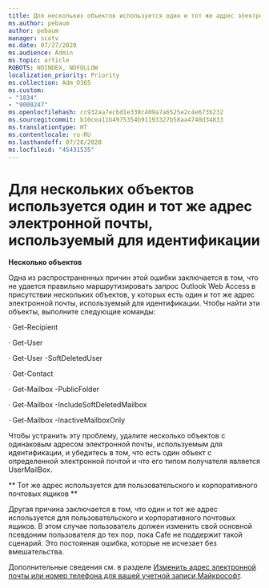 ```yaml
---
title: Для нескольких объектов используется один и тот же адрес электронной почты, используемый для идентификации
ms.author: pebaum
author: pebaum
manager: scotv
ms.date: 07/27/2020
ms.audience: Admin
ms.topic: article
ROBOTS: NOINDEX, NOFOLLOW
localization_priority: Priority
ms.collection: Adm_O365
ms.custom:
- "1834"
- "9000247"
ms.openlocfilehash: cc932aa7ecbd1e338c409a7a6525e2c4e673b232
ms.sourcegitcommit: b10cea11b4975354b91193327b58aa4740d34833
ms.translationtype: HT
ms.contentlocale: ru-RU
ms.lasthandoff: 07/28/2020
ms.locfileid: "45431535"
---
```

# <a name="multiple-objects-have-the-same-email-address-as-identity"></a>Для нескольких объектов используется один и тот же адрес электронной почты, используемый для идентификации

**Несколько объектов**

Одна из распространенных причин этой ошибки заключается в том, что не удается правильно маршрутизировать запрос Outlook Web Access в присутствии нескольких объектов, у которых есть один и тот же адрес электронной почты, используемый для идентификации. Чтобы найти эти объекты, выполните следующие команды:

· Get-Recipient <email address>

· Get-User <email address>

· Get-User <email address> -SoftDeletedUser

· Get-Contact <email address>

· Get-Mailbox <email address> -PublicFolder

· Get-Mailbox <email address> -IncludeSoftDeletedMailbox

· Get-Mailbox <email address> -InactiveMailboxOnly

Чтобы устранить эту проблему, удалите несколько объектов с одинаковым адресом электронной почты, используемым для идентификации, и убедитесь в том, что есть один объект с определенной электронной почтой и что его типом получателя является UserMailBox.

** Тот же адрес используется для пользовательского и корпоративного почтовых ящиков **

Другая причина заключается в том, что один и тот же адрес используется для пользовательского и корпоративного почтовых ящиков. В этом случае пользователь должен изменить свой основной псевдоним пользователя до тех пор, пока Cafe не поддержит такой сценарий. Это постоянная ошибка, которые не исчезает без вмешательства.

Дополнительные сведения см. в разделе [Изменить адрес электронной почты или номер телефона для вашей учетной записи Майкрософт](https://support.microsoft.com/help/11545/microsoft-account-rename-your-personal-account).